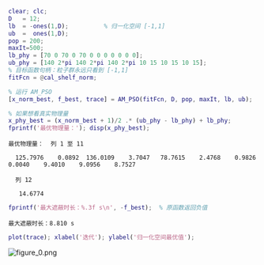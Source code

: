 
```matlab
clear; clc;
D   = 12;
lb  = -ones(1,D);          % 归一化空间 [-1,1]
ub  =  ones(1,D);
pop = 200;
maxIt=500;
lb_phy = [70 0 70 0 70 0 0 0 0 0 0 0];
ub_phy = [140 2*pi 140 2*pi 140 2*pi 10 15 10 15 10 15];
% 目标函数句柄：粒子群永远只看到 [-1,1]
fitFcn = @cal_shelf_norm;

% 运行 AM_PSO
[x_norm_best, f_best, trace] = AM_PSO(fitFcn, D, pop, maxIt, lb, ub);

% 如果想看真实物理量
x_phy_best = (x_norm_best + 1)/2 .* (ub_phy - lb_phy) + lb_phy;
fprintf('最优物理量：'); disp(x_phy_best);
```

```matlabTextOutput
最优物理量：  列 1 至 11

  125.7976    0.0892  136.0109    3.7047   78.7615    2.4768    0.9826    0.0040    9.4010    9.0956    8.7527

  列 12

   14.6774
```

```matlab
fprintf('最大遮蔽时长：%.3f s\n', -f_best);  % 原函数返回负值
```

```matlabTextOutput
最大遮蔽时长：8.810 s
```



```matlab
plot(trace); xlabel('迭代'); ylabel('归一化空间最优值');
```

![figure_0.png](problem4_media/figure_0.png)
